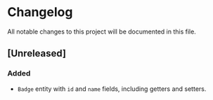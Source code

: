 # Changelog
All notable changes to this project will be documented in this file.

## [Unreleased]

### Added
- `Badge` entity with `id` and `name` fields, including getters and setters.
